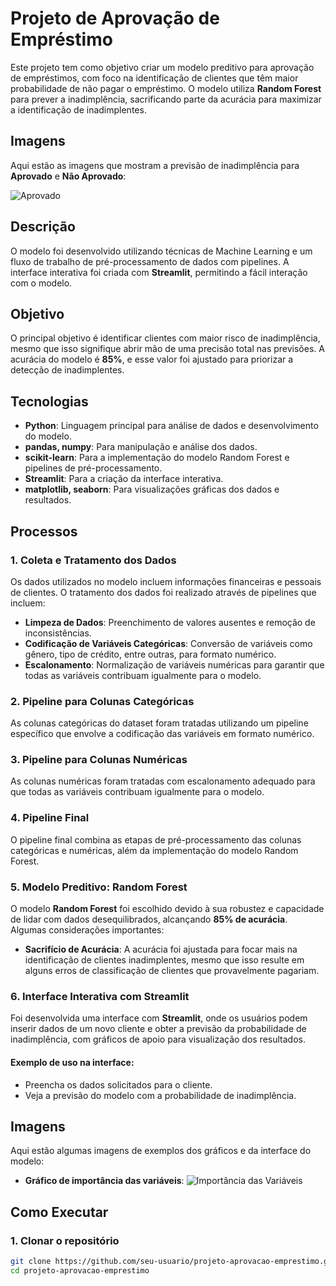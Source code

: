 # Projeto de Aprovação de Empréstimo

Este projeto tem como objetivo criar um modelo preditivo para aprovação de empréstimos, com foco na identificação de clientes que têm maior probabilidade de não pagar o empréstimo. O modelo utiliza **Random Forest** para prever a inadimplência, sacrificando parte da acurácia para maximizar a identificação de inadimplentes.

## Imagens

Aqui estão as imagens que mostram a previsão de inadimplência para **Aprovado** e **Não Aprovado**:

<div style="display: flex; justify-content: space-between; align-items: flex-start;">
    <img src="[https://github.com/andrewgabr/aprovacao-emprestimo-ML/blob/master/imgs/Ex.%20Reprova%C3%A7%C3%A3o.jpg?raw=true]" alt="Aprovado""/>
</div>

## Descrição

O modelo foi desenvolvido utilizando técnicas de Machine Learning e um fluxo de trabalho de pré-processamento de dados com pipelines. A interface interativa foi criada com **Streamlit**, permitindo a fácil interação com o modelo.

## Objetivo

O principal objetivo é identificar clientes com maior risco de inadimplência, mesmo que isso signifique abrir mão de uma precisão total nas previsões. A acurácia do modelo é **85%**, e esse valor foi ajustado para priorizar a detecção de inadimplentes.

## Tecnologias

- **Python**: Linguagem principal para análise de dados e desenvolvimento do modelo.
- **pandas, numpy**: Para manipulação e análise dos dados.
- **scikit-learn**: Para a implementação do modelo Random Forest e pipelines de pré-processamento.
- **Streamlit**: Para a criação da interface interativa.
- **matplotlib, seaborn**: Para visualizações gráficas dos dados e resultados.

## Processos

### 1. **Coleta e Tratamento dos Dados**
Os dados utilizados no modelo incluem informações financeiras e pessoais de clientes. O tratamento dos dados foi realizado através de pipelines que incluem:

- **Limpeza de Dados**: Preenchimento de valores ausentes e remoção de inconsistências.
- **Codificação de Variáveis Categóricas**: Conversão de variáveis como gênero, tipo de crédito, entre outras, para formato numérico.
- **Escalonamento**: Normalização de variáveis numéricas para garantir que todas as variáveis contribuam igualmente para o modelo.

### 2. **Pipeline para Colunas Categóricas**
As colunas categóricas do dataset foram tratadas utilizando um pipeline específico que envolve a codificação das variáveis em formato numérico.

### 3. **Pipeline para Colunas Numéricas**
As colunas numéricas foram tratadas com escalonamento adequado para que todas as variáveis contribuam igualmente para o modelo.

### 4. **Pipeline Final**
O pipeline final combina as etapas de pré-processamento das colunas categóricas e numéricas, além da implementação do modelo Random Forest.

### 5. **Modelo Preditivo: Random Forest**
O modelo **Random Forest** foi escolhido devido à sua robustez e capacidade de lidar com dados desequilibrados, alcançando **85% de acurácia**. Algumas considerações importantes:

- **Sacrifício de Acurácia**: A acurácia foi ajustada para focar mais na identificação de clientes inadimplentes, mesmo que isso resulte em alguns erros de classificação de clientes que provavelmente pagariam.

### 6. **Interface Interativa com Streamlit**
Foi desenvolvida uma interface com **Streamlit**, onde os usuários podem inserir dados de um novo cliente e obter a previsão da probabilidade de inadimplência, com gráficos de apoio para visualização dos resultados.

#### Exemplo de uso na interface:

- Preencha os dados solicitados para o cliente.
- Veja a previsão do modelo com a probabilidade de inadimplência.

## Imagens

Aqui estão algumas imagens de exemplos dos gráficos e da interface do modelo:

- **Gráfico de importância das variáveis**:
  ![Importância das Variáveis](https://github.com/andrewgabr/aprovacao-emprestimo-ML/blob/master/imgs/feature_importance.png?raw=true)

## Como Executar

### 1. Clonar o repositório

```bash
git clone https://github.com/seu-usuario/projeto-aprovacao-emprestimo.git
cd projeto-aprovacao-emprestimo
